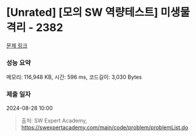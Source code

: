 # [Unrated] [모의 SW 역량테스트] 미생물 격리 - 2382 

[문제 링크](https://swexpertacademy.com/main/code/problem/problemDetail.do?contestProbId=AV597vbqAH0DFAVl) 

### 성능 요약

메모리: 116,948 KB, 시간: 596 ms, 코드길이: 3,030 Bytes

### 제출 일자

2024-08-28 10:00



> 출처: SW Expert Academy, https://swexpertacademy.com/main/code/problem/problemList.do